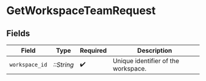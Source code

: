 # GetWorkspaceTeamRequest


## Fields

| Field                               | Type                                | Required                            | Description                         |
| ----------------------------------- | ----------------------------------- | ----------------------------------- | ----------------------------------- |
| `workspace_id`                      | *::String*                          | :heavy_check_mark:                  | Unique identifier of the workspace. |